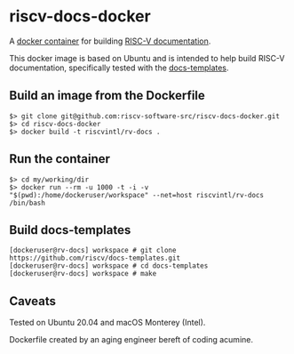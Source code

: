 # riscv-docs-docker
A [docker container](https://hub.docker.com/r/riscvintl/rv-docs) for building [RISC-V documentation](https://github.com/riscv/docs-templates).

This docker image is based on Ubuntu and is intended to help build RISC-V documentation, specifically tested with the [docs-templates](https://github.com/riscv/docs-templates). 

## Build an image from the Dockerfile
```
$> git clone git@github.com:riscv-software-src/riscv-docs-docker.git
$> cd riscv-docs-docker
$> docker build -t riscvintl/rv-docs .
```

## Run the container
```
$> cd my/working/dir
$> docker run --rm -u 1000 -t -i -v "$(pwd):/home/dockeruser/workspace" --net=host riscvintl/rv-docs /bin/bash 
```

## Build docs-templates
```
[dockeruser@rv-docs] workspace # git clone https://github.com/riscv/docs-templates.git  
[dockeruser@rv-docs] workspace # cd docs-templates  
[dockeruser@rv-docs] workspace # make
``` 

## Caveats
Tested on Ubuntu 20.04 and macOS Monterey (Intel).

Dockerfile created by an aging engineer bereft of coding acumine.
